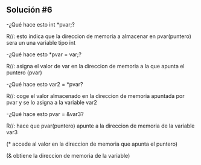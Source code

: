 ## Solución #6
-¿Qué hace esto int *pvar;?

R//: esto indica que la direccion de memoria a almacenar en pvar(puntero) sera un una variable tipo int

-¿Qué hace esto *pvar = var;?

R//: asigna el valor de var en la direccion de memoria a la que apunta el puntero (pvar)

-¿Qué hace esto var2 = *pvar?

R//: coge el valor almacenado en la direccion de memoria apuntada por pvar y se lo asigna a la variable var2

-¿Qué hace esto pvar = &var3?

R//: hace que pvar(puntero) apunte a la direccion de memoria de la variable var3


(* accede al valor en la direccion de memoria que apunta el puntero)

(& obtiene la direccion de memoria de la variable)
